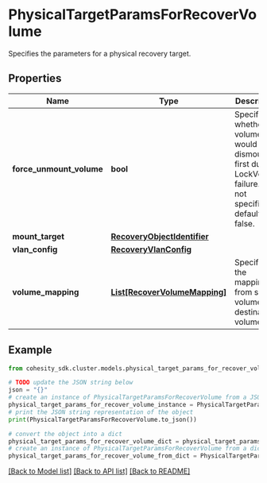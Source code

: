 # PhysicalTargetParamsForRecoverVolume

Specifies the parameters for a physical recovery target.

## Properties

Name | Type | Description | Notes
------------ | ------------- | ------------- | -------------
**force_unmount_volume** | **bool** | Specifies whether volume would be dismounted first during LockVolume failure. If not specified, default is false. | [optional] 
**mount_target** | [**RecoveryObjectIdentifier**](RecoveryObjectIdentifier.md) |  | 
**vlan_config** | [**RecoveryVlanConfig**](RecoveryVlanConfig.md) |  | [optional] 
**volume_mapping** | [**List[RecoverVolumeMapping]**](RecoverVolumeMapping.md) | Specifies the mapping from source volumes to destination volumes. | 

## Example

```python
from cohesity_sdk.cluster.models.physical_target_params_for_recover_volume import PhysicalTargetParamsForRecoverVolume

# TODO update the JSON string below
json = "{}"
# create an instance of PhysicalTargetParamsForRecoverVolume from a JSON string
physical_target_params_for_recover_volume_instance = PhysicalTargetParamsForRecoverVolume.from_json(json)
# print the JSON string representation of the object
print(PhysicalTargetParamsForRecoverVolume.to_json())

# convert the object into a dict
physical_target_params_for_recover_volume_dict = physical_target_params_for_recover_volume_instance.to_dict()
# create an instance of PhysicalTargetParamsForRecoverVolume from a dict
physical_target_params_for_recover_volume_from_dict = PhysicalTargetParamsForRecoverVolume.from_dict(physical_target_params_for_recover_volume_dict)
```
[[Back to Model list]](../README.md#documentation-for-models) [[Back to API list]](../README.md#documentation-for-api-endpoints) [[Back to README]](../README.md)


